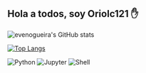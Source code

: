 ## Hola a todos, soy Oriolc121 ✋


![evenogueira's GitHub stats](https://github-readme-stats.vercel.app/api?username=evenogueira&show_icons=true&theme=dracula)


[![Top Langs](https://github-readme-stats.vercel.app/api/top-langs/?username=Oriolc121&theme=dracula)](https://github.com/evenogueira/github-readme-stats)

![Python](https://img.shields.io/badge/Python-3776AB?style=for-the-badge&logo=python&logoColor=white)
![Jupyter](https://img.shields.io/badge/Made%20with-Jupyter-orange?style=for-the-badge&logo=Jupyter)
![Shell](https://img.shields.io/badge/Shell_Script-121011?style=for-the-badge&logo=gnu-bash&logoColor=white)
